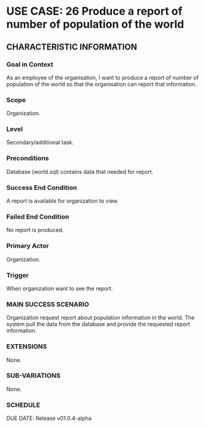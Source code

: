 # USE CASE: 26 Produce a report of number of population of the world
## CHARACTERISTIC INFORMATION
### Goal in Context
As an employee of the organisation, I want to produce a report of number of population of the world so that the organisation can report that information.
### Scope
Organization.

### Level
Secondary/additional task.

### Preconditions
Database (world.sql) contains data that needed for report.

### Success End Condition
A report is available for organization to view.

### Failed End Condition
No report is produced.

### Primary Actor
Organization.

### Trigger
When organization want to see the report.

### MAIN SUCCESS SCENARIO
Organization request report about population information in the world.
The system pull the data from the database and provide the requested report information.

### EXTENSIONS
None.

### SUB-VARIATIONS
None.

### SCHEDULE
DUE DATE: Release v01.0.4-alpha
